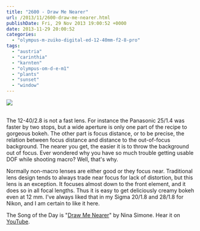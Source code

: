 ```yaml
---
title: "2600 - Draw Me Nearer"
url: /2013/11/2600-draw-me-nearer.html
publishDate: Fri, 29 Nov 2013 19:00:52 +0000
date: 2013-11-29 20:00:52
categories: 
  - "olympus-m-zuiko-digital-ed-12-40mm-f2-8-pro"
tags: 
  - "austria"
  - "carinthia"
  - "karnten"
  - "olympus-om-d-e-m1"
  - "plants"
  - "sunset"
  - "window"
---
```

<div class="container">
<div class="center"><a target="_blank" href="https://d25zfm9zpd7gm5.cloudfront.net/1200x1200/2013/20131127_154902_lr.jpg"><img src="https://d25zfm9zpd7gm5.cloudfront.net/0600x0600/2013/20131127_154902_lr.jpg" /></a></div>
</div>
<br />

The 12-40/2.8 is not a fast lens. For instance the Panasonic 25/1.4 was faster by two stops, but a wide aperture is only one part of the recipe to gorgeous bokeh. The other part is focus distance, or to be precise, the relation between focus distance and distance to the out-of-focus background. The nearer you get, the easier it is to throw the background out of focus. Ever wondered why you have so much trouble getting usable DOF while shooting macro? Well, that's why.

 Normally non-macro lenses are either good or they focus near. Traditional lens design tends to always trade near focus for lack of distortion, but this lens is an exception. It focuses almost down to the front element, and it does so in all focal lengths. Thus it is easy to get deliciously creamy bokeh even at 12&nbsp;mm. I've always liked that in my Sigma 20/1.8 and 28/1.8 for Nikon, and I am certain to like it here.

The Song of the Day is "<a href="http://www.lyricsmode.com/lyrics/c/caedmons_call/draw_me_nearer.html" target="_blank">Draw Me Nearer</a>" by Nina Simone. Hear it on <a href="http://www.youtube.com/watch?v=xoL2YiecjRM" target="_blank">YouTube</a>.

